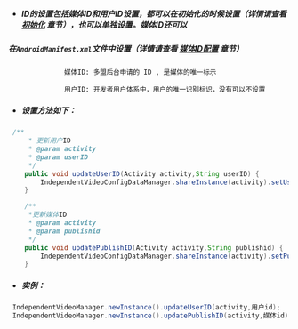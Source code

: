 * ##### ID的设置包括媒体ID和用户ID设置，都可以在初始化的时候设置（详情请查看 [初始化](/sdk使用/初始化.md) 章节），也可以单独设置。媒体ID还可以

##### 在`AndroidManifest.xml`文件中设置（详情请查看 [媒体ID配置](/sdk集成/媒体ID配置.md) 章节）

```
              媒体ID: 多盟后台申请的 ID , 是媒体的唯一标示

              用户ID: 开发者用户体系中，用户的唯一识别标识，没有可以不设置
```

* ##### 设置方法如下：

```java
 /**
     * 更新用户ID
     * @param activity
     * @param userID
     */
    public void updateUserID(Activity activity,String userID) {
        IndependentVideoConfigDataManager.shareInstance(activity).setUserID(userID);
    }

    /**
     *更新媒体ID
     * @param activity
     * @param publishid
     */
    public void updatePublishID(Activity activity,String publishid) {
        IndependentVideoConfigDataManager.shareInstance(activity).setPublisherID(publishid);
    }
```

* ##### 实例：

```java
 IndependentVideoManager.newInstance().updateUserID(activity,用户id);
 IndependentVideoManager.newInstance().updatePublishID(activity,媒体id);
```



